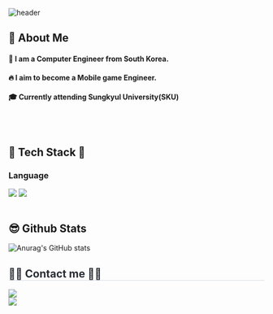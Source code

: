 <div>

  <!--Header-->
  ![header](https://capsule-render.vercel.app/api?type=cylinder&color=gradient&height=300&section=header&text=hello%20world✋✋)
  
</div>
<div>
  <!--Body-->
  
  ## 👀 About Me
  #### :raising_hand: I am a Computer Engineer from South Korea.<br/>
  #### :fire: I aim to become a Mobile game Engineer.<br/>
  #### :mortar_board: Currently attending Sungkyul University(SKU)
  <br/>
  <br/>

## 🎉 Tech Stack 🎉
  ### Language
  <!--C-->
  <img src="https://img.shields.io/badge/c-A8B9CC?style=flat-square&logo=c&logoColor=white"/>
  <!--C++-->
  <img src="https://img.shields.io/badge/cplusplus-00599C?style=flat-square&logo=cplusplus&logoColor=white"/>
  
  <br/>
  <br/>
  

  ## 😎 Github Stats
  ![Anurag's GitHub stats](https://github-readme-stats.vercel.app/api?username=Jungyh0&show_icons=true&theme=react)
  <br/>

  <div>
    <h2 style="border-bottom: 1px solid #d8dee4; color: #282d33;"> 🧑‍💻 Contact me 🧑‍💻 </h2>
    <div> 
         <a href=https://www.instagram.com/yeonghwan2471> <img src="https://img.shields.io/badge/Instagram-E4405F?style=for-the-    badge&logo=Instagram&logoColor=white&link=https://www.instagram.com/yeonghwan2471"> </a>
      <div>
         <a href=mailto:wjddudghks048@gmail.com> <img src="https://img.shields.io/badge/Gmail-EA4335?style=for-the-badge&logo=Gmail&logoColor=white&link=mailto:wjddudghks048@gmail.com"> </a>
          </div><br>
    <div align= "center">  </div>
</p><br>
